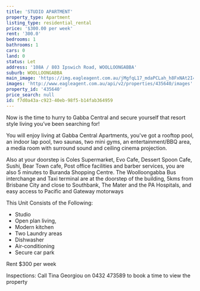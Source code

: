 ```yaml
---
title: 'STUDIO APARTMENT'
property_type: Apartment
listing_type: residential_rental
price: '$300.00 per week'
rent: '300.0'
bedrooms: 1
bathrooms: 1
cars: 0
land: 0
status: Let
address: '108A / 803 Ipswich Road, WOOLLOONGABBA'
suburb: WOOLLOONGABBA
main_image: 'https://img.eagleagent.com.au/jMgfqL17_mdaPCLah_h8FxNAt2I=/1280x854/smart/https://s3-us-west-2.amazonaws.com/eagleagent-orig/images/6826336/416537469-image-M.jpg'
images: 'http://www.eagleagent.com.au/api/v2/properties/435640/images'
property_id: '435640'
price_search: null
id: f7d0a43a-c923-40eb-98f5-b14fab364959
---
```

Now is the time to hurry to Gabba Central and secure yourself that resort style living you’ve been searching for!

You will enjoy living at Gabba Central Apartments, you've got a rooftop pool, an indoor lap pool, two saunas, two mini gyms, an entertainment/BBQ area, a media room with surround sound and ceiling cinema projection.

Also at your doorstep is Coles Supermarket, Evo Cafe, Dessert Spoon Cafe, Sushi, Bear Town cafe, Post office facilities and barber services, you are also 5 minutes to Buranda Shopping Centre. The Woolloongabba Bus interchange and Taxi terminal are at the doorstep of the building, 5kms from Brisbane City and close to Southbank, The Mater and the PA Hospitals, and easy access to Pacific and Gateway motorways

This Unit Consists of the Following:
- Studio
- Open plan living,
- Modern kitchen
- Two Laundry areas
- Dishwasher
- Air-conditioning
- Secure car park

Rent $300 per week

Inspections: Call Tina Georgiou on 0432 473589 to book a time to view the property